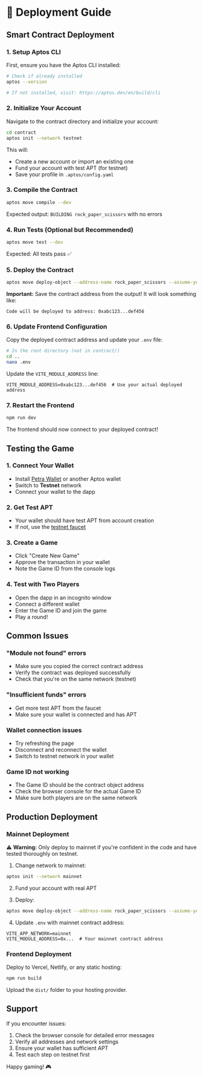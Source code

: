 # 🚀 Deployment Guide

## Smart Contract Deployment

### 1. Setup Aptos CLI

First, ensure you have the Aptos CLI installed:

```bash
# Check if already installed
aptos --version

# If not installed, visit: https://aptos.dev/en/build/cli
```

### 2. Initialize Your Account

Navigate to the contract directory and initialize your account:

```bash
cd contract
aptos init --network testnet
```

This will:
- Create a new account or import an existing one
- Fund your account with test APT (for testnet)
- Save your profile in `.aptos/config.yaml`

### 3. Compile the Contract

```bash
aptos move compile --dev
```

Expected output: `BUILDING rock_paper_scissors` with no errors

### 4. Run Tests (Optional but Recommended)

```bash
aptos move test --dev
```

Expected: All tests pass ✅

### 5. Deploy the Contract

```bash
aptos move deploy-object --address-name rock_paper_scissors --assume-yes
```

**Important:** Save the contract address from the output! It will look something like:
```
Code will be deployed to address: 0xabc123...def456
```

### 6. Update Frontend Configuration

Copy the deployed contract address and update your `.env` file:

```bash
# In the root directory (not in contract/)
cd ..
nano .env
```

Update the `VITE_MODULE_ADDRESS` line:
```env
VITE_MODULE_ADDRESS=0xabc123...def456  # Use your actual deployed address
```

### 7. Restart the Frontend

```bash
npm run dev
```

The frontend should now connect to your deployed contract!

## Testing the Game

### 1. Connect Your Wallet
- Install [Petra Wallet](https://petra.app/) or another Aptos wallet
- Switch to **Testnet** network
- Connect your wallet to the dapp

### 2. Get Test APT
- Your wallet should have test APT from account creation
- If not, use the [testnet faucet](https://aptos.dev/en/network/faucet)

### 3. Create a Game
- Click "Create New Game"
- Approve the transaction in your wallet
- Note the Game ID from the console logs

### 4. Test with Two Players
- Open the dapp in an incognito window
- Connect a different wallet
- Enter the Game ID and join the game
- Play a round!

## Common Issues

### "Module not found" errors
- Make sure you copied the correct contract address
- Verify the contract was deployed successfully
- Check that you're on the same network (testnet)

### "Insufficient funds" errors
- Get more test APT from the faucet
- Make sure your wallet is connected and has APT

### Wallet connection issues
- Try refreshing the page
- Disconnect and reconnect the wallet
- Switch to testnet network in your wallet

### Game ID not working
- The Game ID should be the contract object address
- Check the browser console for the actual Game ID
- Make sure both players are on the same network

## Production Deployment

### Mainnet Deployment

⚠️ **Warning:** Only deploy to mainnet if you're confident in the code and have tested thoroughly on testnet.

1. Change network to mainnet:
```bash
aptos init --network mainnet
```

2. Fund your account with real APT

3. Deploy:
```bash
aptos move deploy-object --address-name rock_paper_scissors --assume-yes
```

4. Update `.env` with mainnet contract address:
```env
VITE_APP_NETWORK=mainnet
VITE_MODULE_ADDRESS=0x...  # Your mainnet contract address
```

### Frontend Deployment

Deploy to Vercel, Netlify, or any static hosting:

```bash
npm run build
```

Upload the `dist/` folder to your hosting provider.

## Support

If you encounter issues:

1. Check the browser console for detailed error messages
2. Verify all addresses and network settings
3. Ensure your wallet has sufficient APT
4. Test each step on testnet first

Happy gaming! 🎮 
